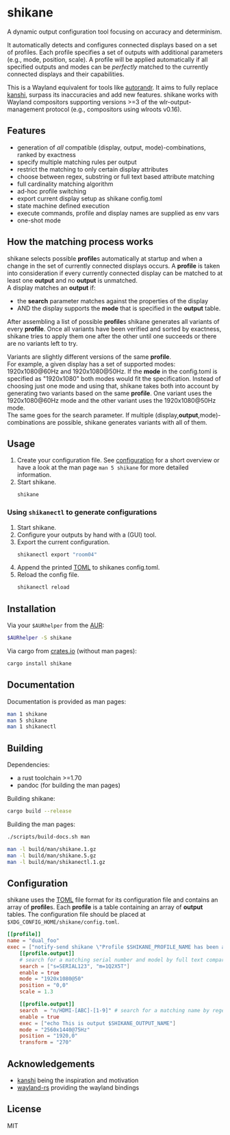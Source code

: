 # shikane
A dynamic output configuration tool focusing on accuracy and determinism.

It automatically detects and configures connected displays based on a set of
profiles. Each profile specifies a set of outputs with additional parameters
(e.g., mode, position, scale). A profile will be applied automatically if all
specified outputs and modes can be *perfectly* matched to the currently
connected displays and their capabilities.

This is a Wayland equivalent for tools like [autorandr].
It aims to fully replace [kanshi], surpass its inaccuracies and add new features.
shikane works with Wayland compositors supporting versions >=3 of the
wlr-output-management protocol (e.g., compositors using wlroots v0.16).

## Features
- generation of *all* compatible (display, output, mode)-combinations, ranked by exactness
- specify multiple matching rules per output
- restrict the matching to only certain display attributes
- choose between regex, substring or full text based attribute matching
- full cardinality matching algorithm
- ad-hoc profile switching
- export current display setup as shikane config.toml
- state machine defined execution
- execute commands, profile and display names are supplied as env vars
- one-shot mode

## How the matching process works
shikane selects possible **profile**s automatically at startup and when a change
in the set of currently connected displays occurs.
A **profile** is taken into consideration if every currently connected display
can be matched to at least one **output** and no **output** is unmatched.\
A display matches an **output** if:

- the **search** parameter matches against the properties of the display
- AND the display supports the **mode** that is specified in the **output**
  table.

After assembling a list of possible **profile**s shikane generates all variants
of every **profile**. Once all variants have been verified and sorted by
exactness, shikane tries to apply them one after the other until one succeeds
or there are no variants left to try.

Variants are slightly different versions of the same **profile**.\
For example, a given display has a set of supported modes: 1920x1080@60Hz and
1920x1080@50Hz. If the **mode** in the config.toml is specified as "1920x1080"
both modes would fit the specification. Instead of choosing just one mode and
using that, shikane takes both into account by generating two variants based on
the same **profile**. One variant uses the 1920x1080@60Hz mode and the other
variant uses the 1920x1080@50Hz mode.\
The same goes for the search parameter. If multiple
(display,**output**,mode)-combinations are possible, shikane generates variants with
all of them.

## Usage
1. Create your configuration file.
    See [configuration](#configuration) for a short overview
    or have a look at the man page `man 5 shikane` for more detailed information.
2. Start shikane.
    ```sh
    shikane
    ```

### Using `shikanectl` to generate configurations
1. Start shikane.
2. Configure your outputs by hand with a (GUI) tool.
3. Export the current configuration.
    ```sh
    shikanectl export "room04"
    ```
4. Append the printed [TOML] to shikanes config.toml.
5. Reload the config file.
    ```sh
    shikanectl reload
    ```

## Installation
Via your `$AURhelper` from the [AUR]:
```sh
$AURhelper -S shikane
```

Via cargo from [crates.io] (without man pages):
```sh
cargo install shikane
```

## Documentation
Documentation is provided as man pages:
```sh
man 1 shikane
man 5 shikane
man 1 shikanectl
```

## Building
Dependencies:
- a rust toolchain >=1.70
- pandoc (for building the man pages)

Building shikane:
```sh
cargo build --release
```

Building the man pages:
```sh
./scripts/build-docs.sh man

man -l build/man/shikane.1.gz
man -l build/man/shikane.5.gz
man -l build/man/shikanectl.1.gz
```

## Configuration
shikane uses the [TOML] file format for its configuration file
and contains an array of **profile**s. Each **profile** is a table containing an
array of **output** tables. The configuration file should be placed at
`$XDG_CONFIG_HOME/shikane/config.toml`.

```toml
[[profile]]
name = "dual_foo"
exec = ["notify-send shikane \"Profile $SHIKANE_PROFILE_NAME has been applied\""]
    [[profile.output]]
    # search for a matching serial number and model by full text comparison
    search = ["s=SERIAL123", "m=1Q2X5T"]
    enable = true
    mode = "1920x1080@50"
    position = "0,0"
    scale = 1.3

    [[profile.output]]
    search  = "n/HDMI-[ABC]-[1-9]" # search for a matching name by regex
    enable = true
    exec = ["echo This is output $SHIKANE_OUTPUT_NAME"]
    mode = "2560x1440@75Hz"
    position = "1920,0"
    transform = "270"
```

## Acknowledgements
- [kanshi] being the inspiration and motivation
- [wayland-rs] providing the wayland bindings

## License
MIT


[AUR]: https://aur.archlinux.org/packages/shikane
[autorandr]: https://github.com/phillipberndt/autorandr
[crates.io]: https://crates.io/crates/shikane
[kanshi]: https://sr.ht/~emersion/kanshi
[TOML]: https://toml.io
[wayland-rs]: https://github.com/Smithay/wayland-rs
